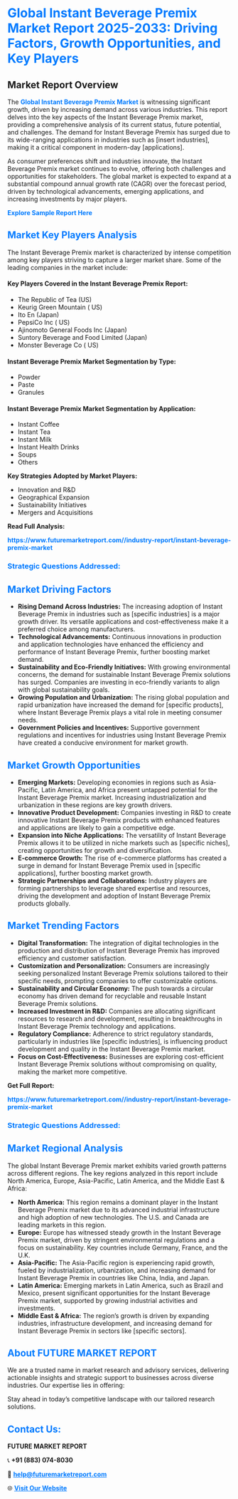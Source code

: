 <h1 style="color: #007BFF;">Global Instant Beverage Premix Market Report 2025-2033: Driving Factors, Growth Opportunities, and Key Players</h1>

<section id="overview">
<h2>Market Report Overview</h2>
<p>The <a href="https://www.futuremarketreport.com//industry-report/instant-beverage-premix-market" style="color: #007BFF; text-decoration: none;"><strong>Global Instant Beverage Premix Market</strong></a> is witnessing significant growth, driven by increasing demand across various industries. This report delves into the key aspects of the Instant Beverage Premix market, providing a comprehensive analysis of its current status, future potential, and challenges. The demand for Instant Beverage Premix has surged due to its wide-ranging applications in industries such as [insert industries], making it a critical component in modern-day [applications].</p>
<p>As consumer preferences shift and industries innovate, the Instant Beverage Premix market continues to evolve, offering both challenges and opportunities for stakeholders. The global market is expected to expand at a substantial compound annual growth rate (CAGR) over the forecast period, driven by technological advancements, emerging applications, and increasing investments by major players.</p>
</section>

<section id="overview">
<p><a href="https://www.futuremarketreport.com//request-sample/reportId=56224" style="color: #007BFF; text-decoration: none;"><strong>Explore Sample Report Here</strong></a></p>
</section>

<section id="key-players">
<h2 style="color: #007BFF;">Market Key Players Analysis</h2>
<p>The Instant Beverage Premix market is characterized by intense competition among key players striving to capture a larger market share. Some of the leading companies in the market include:</p>
<h4>Key Players Covered in the Instant Beverage Premix Report:</h4>
<ul><li>The Republic of Tea (US)</li><li>Keurig Green Mountain ( US)</li><li>Ito En (Japan)</li><li>PepsiCo Inc ( US)</li><li>Ajinomoto General Foods Inc (Japan)</li><li>Suntory Beverage and Food Limited (Japan)</li><li>Monster Beverage Co ( US)</li></ul>
<h4>Instant Beverage Premix Market Segmentation by Type:</h4>
<ul><li>Powder</li><li>Paste</li><li>Granules</li></ul>

<h4>Instant Beverage Premix Market Segmentation by Application:</h4>
<ul><li>Instant Coffee</li><li>Instant Tea</li><li>Instant Milk</li><li>Instant Health Drinks</li><li>Soups</li><li>Others</li></ul>
<p><strong>Key Strategies Adopted by Market Players:</strong></p>
<ul>
<li>Innovation and R&D</li>
<li>Geographical Expansion</li>
<li>Sustainability Initiatives</li>
<li>Mergers and Acquisitions</li>
</ul>
</section>

<section>
<p><strong>Read Full Analysis: </strong></p><a href="https://www.futuremarketreport.com//industry-report/instant-beverage-premix-market" style="color: #007BFF; text-decoration: none;"><strong>https://www.futuremarketreport.com//industry-report/instant-beverage-premix-market</strong></a>
<h3 style="color: #007BFF;">Strategic Questions Addressed:</h3>
</section>

<section id="driving-factors">
<h2 style="color: #007BFF;">Market Driving Factors</h2>
<ul>
<li><strong>Rising Demand Across Industries:</strong> The increasing adoption of Instant Beverage Premix in industries such as [specific industries] is a major growth driver. Its versatile applications and cost-effectiveness make it a preferred choice among manufacturers.</li>
<li><strong>Technological Advancements:</strong> Continuous innovations in production and application technologies have enhanced the efficiency and performance of Instant Beverage Premix, further boosting market demand.</li>
<li><strong>Sustainability and Eco-Friendly Initiatives:</strong> With growing environmental concerns, the demand for sustainable Instant Beverage Premix solutions has surged. Companies are investing in eco-friendly variants to align with global sustainability goals.</li>
<li><strong>Growing Population and Urbanization:</strong> The rising global population and rapid urbanization have increased the demand for [specific products], where Instant Beverage Premix plays a vital role in meeting consumer needs.</li>
<li><strong>Government Policies and Incentives:</strong> Supportive government regulations and incentives for industries using Instant Beverage Premix have created a conducive environment for market growth.</li>
</ul>
</section>

<section id="growth-opportunities">
<h2 style="color: #007BFF;">Market Growth Opportunities</h2>
<ul>
<li><strong>Emerging Markets:</strong> Developing economies in regions such as Asia-Pacific, Latin America, and Africa present untapped potential for the Instant Beverage Premix market. Increasing industrialization and urbanization in these regions are key growth drivers.</li>
<li><strong>Innovative Product Development:</strong> Companies investing in R&D to create innovative Instant Beverage Premix products with enhanced features and applications are likely to gain a competitive edge.</li>
<li><strong>Expansion into Niche Applications:</strong> The versatility of Instant Beverage Premix allows it to be utilized in niche markets such as [specific niches], creating opportunities for growth and diversification.</li>
<li><strong>E-commerce Growth:</strong> The rise of e-commerce platforms has created a surge in demand for Instant Beverage Premix used in [specific applications], further boosting market growth.</li>
<li><strong>Strategic Partnerships and Collaborations:</strong> Industry players are forming partnerships to leverage shared expertise and resources, driving the development and adoption of Instant Beverage Premix products globally.</li>
</ul>
</section>

<section id="trending-factors">
<h2 style="color: #007BFF;">Market Trending Factors</h2>
<ul>
<li><strong>Digital Transformation:</strong> The integration of digital technologies in the production and distribution of Instant Beverage Premix has improved efficiency and customer satisfaction.</li>
<li><strong>Customization and Personalization:</strong> Consumers are increasingly seeking personalized Instant Beverage Premix solutions tailored to their specific needs, prompting companies to offer customizable options.</li>
<li><strong>Sustainability and Circular Economy:</strong> The push towards a circular economy has driven demand for recyclable and reusable Instant Beverage Premix solutions.</li>
<li><strong>Increased Investment in R&D:</strong> Companies are allocating significant resources to research and development, resulting in breakthroughs in Instant Beverage Premix technology and applications.</li>
<li><strong>Regulatory Compliance:</strong> Adherence to strict regulatory standards, particularly in industries like [specific industries], is influencing product development and quality in the Instant Beverage Premix market.</li>
<li><strong>Focus on Cost-Effectiveness:</strong> Businesses are exploring cost-efficient Instant Beverage Premix solutions without compromising on quality, making the market more competitive.</li>
</ul>
</section>

<section>
<p><strong>Get Full Report: </strong></p><a href="https://www.futuremarketreport.com//industry-report/instant-beverage-premix-market" style="color: #007BFF; text-decoration: none;"><strong>https://www.futuremarketreport.com//industry-report/instant-beverage-premix-market</strong></a>
<h3 style="color: #007BFF;">Strategic Questions Addressed:</h3>
</section>


<section id="regional-analysis">
<h2 style="color: #007BFF;">Market Regional Analysis</h2>
<p>The global Instant Beverage Premix market exhibits varied growth patterns across different regions. The key regions analyzed in this report include North America, Europe, Asia-Pacific, Latin America, and the Middle East & Africa:</p>
<ul>
<li><strong>North America:</strong> This region remains a dominant player in the Instant Beverage Premix market due to its advanced industrial infrastructure and high adoption of new technologies. The U.S. and Canada are leading markets in this region.</li>
<li><strong>Europe:</strong> Europe has witnessed steady growth in the Instant Beverage Premix market, driven by stringent environmental regulations and a focus on sustainability. Key countries include Germany, France, and the U.K.</li>
<li><strong>Asia-Pacific:</strong> The Asia-Pacific region is experiencing rapid growth, fueled by industrialization, urbanization, and increasing demand for Instant Beverage Premix in countries like China, India, and Japan.</li>
<li><strong>Latin America:</strong> Emerging markets in Latin America, such as Brazil and Mexico, present significant opportunities for the Instant Beverage Premix market, supported by growing industrial activities and investments.</li>
<li><strong>Middle East & Africa:</strong> The region’s growth is driven by expanding industries, infrastructure development, and increasing demand for Instant Beverage Premix in sectors like [specific sectors].</li>
</ul>
</section>

<footer>
<h2 style="color: #007BFF;">About FUTURE MARKET REPORT</h2>
<p>We are a trusted name in market research and advisory services, delivering actionable insights and strategic support to businesses across diverse industries. Our expertise lies in offering:</p>

<p>Stay ahead in today’s competitive landscape with our tailored research solutions.</p>

<h2 style="color: #007BFF;">Contact Us:</h2>
<p><strong>FUTURE MARKET REPORT</strong></p>
<p>📞 <strong>+91 (883) 074-8030</strong></p>
<p>📧 <strong><a href="mailto:help@futuremarketreport.com" style="color: #007BFF;">help@futuremarketreport.com</a></strong></p>
<p>🌐 <strong><a href="https://www.futuremarketreport.com/" style="color: #007BFF;">Visit Our Website</a></strong></p>
</footer>